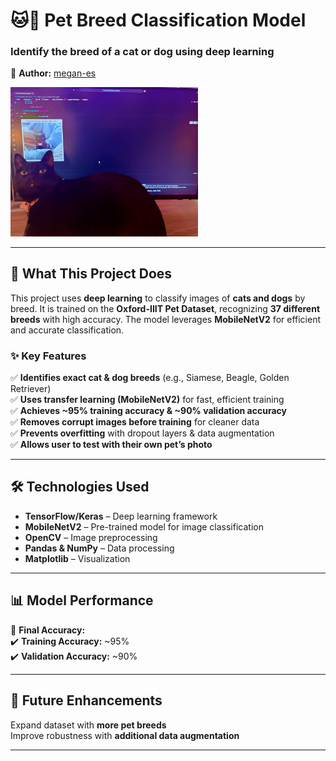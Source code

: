  # 🐱🐶 Pet Breed Classification Model  
### Identify the breed of a cat or dog using deep learning  
📌 **Author:** [megan-es](https://github.com/megan-es)  

<img src="pictures_of_my_cat/kali1.jpeg" alt="Kali Image" width="300">

---

## **📖 What This Project Does**  
This project uses **deep learning** to classify images of **cats and dogs** by breed. It is trained on the **Oxford-IIIT Pet Dataset**, recognizing **37 different breeds** with high accuracy. The model leverages **MobileNetV2** for efficient and accurate classification.  

### **✨ Key Features**
✅ **Identifies exact cat & dog breeds** (e.g., Siamese, Beagle, Golden Retriever)  
✅ **Uses transfer learning (MobileNetV2)** for fast, efficient training  
✅ **Achieves ~95% training accuracy & ~90% validation accuracy**  
✅ **Removes corrupt images before training** for cleaner data  
✅ **Prevents overfitting** with dropout layers & data augmentation  
✅ **Allows user to test with their own pet’s photo**  

---

## **🛠 Technologies Used**
- **TensorFlow/Keras** – Deep learning framework  
- **MobileNetV2** – Pre-trained model for image classification  
- **OpenCV** – Image preprocessing  
- **Pandas & NumPy** – Data processing  
- **Matplotlib** – Visualization  

---

## **📊 Model Performance**
📌 **Final Accuracy:**  
✔️ **Training Accuracy:** ~95%  
✔️ **Validation Accuracy:** ~90%  


---

## **🚀 Future Enhancements**
Expand dataset with **more pet breeds**  
Improve robustness with **additional data augmentation**  

---
